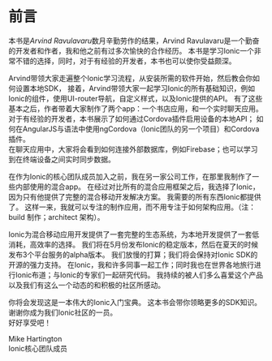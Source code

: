 # 前言

本书是*Arvind Ravulavaru*数月辛勤劳作的结果，Arvind Ravulavaru是一个勤奋的开发者和作者，我和他之前有过多次愉快的合作经历。
本书是学习Ionic一个非常不错的选择，同时，对于有经验的开发者，本书也可以使你受益颇深。  
  
Arvind带领大家走遍整个Ionic学习流程，从安装所需的软件开始，然后教会你如何设置本地SDK，
接着，Arvind带领大家一起学习Ionic的所有基础知识，例如Ionic的组件，使用UI-router导航，自定义样式，以及Ionic提供的API。
有了这些基本之后，作者带着大家制作了两个app：一个书店应用，和一个实时聊天应用。  
对于有经验的开发者，本书展示了如何通过Cordova插件启用设备的本地API；
如何在AngularJS与语法中使用ngCordova（Ionic团队的另一个项目）和Cordova插件。  
在聊天应用中，大家将会看到如何连接外部数据库，例如Firebase；也可以学习到在终端设备之间实时同步数据。  

在作为Ionic的核心团队成员加入之前，我在另一家公司工作，在那里我制作了一些内部使用的混合app。
在经过对比所有的混合应用框架之后，我选择了Ionic，因为只有他提供了完整的混合移动开发解决方案。
我需要的所有东西Ionic都提供了。
这样一来，我就可以专注的制作应用，而不用专注于如何架构应用。（注：build 制作；architect 架构）。

Ionic为混合移动应用开发提供了一套完整的生态系统，为本地开发提供了一套低消耗，高效率的选择。
我们将在5月份发布Ionic的稳定版本，然后在夏天的时候发布3个平台服务的alpha版本。
我们放慢的打算；我们将会保持对Ionic SDK的开源的强力支持。
在Ionic，我和许多同事一起工作；同时我也在世界各地旅行进行Ionic布道；与Ionic的专家们一起研究代码。
我持续的被人们多么喜爱这个产品以及我们有这么一个动态的和积极的社区所感动。  

你将会发现这是一本伟大的Ionic入门宝典。
这本书会带你领略更多的SDK知识。
谢谢你成为我们Ionic社区的一员。  
好好享受吧！  

Mike Hartington  
Ionic核心团队成员